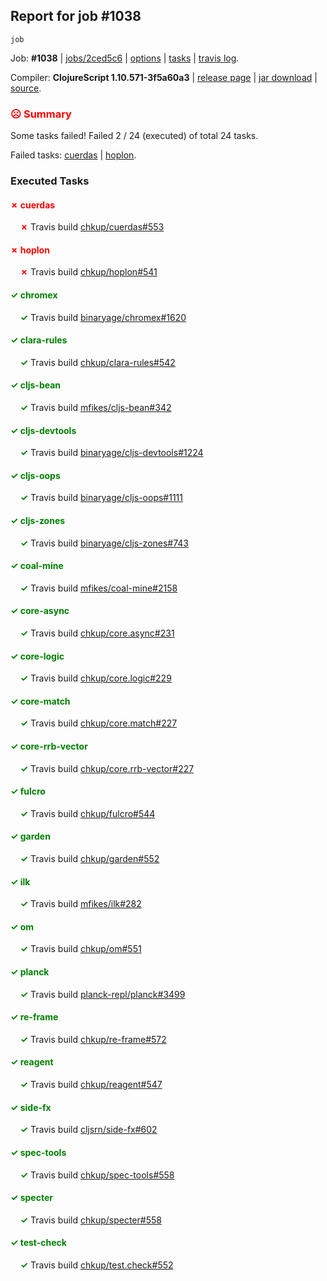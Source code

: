 ## Report for job #1038
```
job
```


Job: **#1038** | [jobs/2ced5c6](https://github.com/cljs-oss/canary/commit/2ced5c6d62e8876a521577ea7459570c54df0b50) | [options](options.edn) | [tasks](tasks.edn) | [travis log](https://travis-ci.org/cljs-oss/canary/builds/565817237).

Compiler: **ClojureScript 1.10.571-3f5a60a3** | [release page](https://github.com/cljs-oss/canary/releases/tag/r1.10.571-3f5a60a3) | [jar download](https://github.com/cljs-oss/canary/releases/download/r1.10.571-3f5a60a3/clojurescript-1.10.571-3f5a60a3.jar) | [source](https://github.com/clojure/clojurescript/commit/3f5a60a31ac1aae9eb509da26249db51316c34e6).

### <b style='color:red'>☹ Summary</b>

Some tasks failed! Failed 2 / 24 (executed) of total 24 tasks.

Failed tasks: [cuerdas](#-cuerdas) | [hoplon](#-hoplon).

### Executed Tasks

#### <b style='color:red'>&#x2717; cuerdas</b>
&nbsp;&nbsp;&nbsp;&nbsp;<b style='color:red'>&#x2717;</b> Travis build [chkup/cuerdas#553](https://travis-ci.org/chkup/cuerdas/builds/565818251)<br>

#### <b style='color:red'>&#x2717; hoplon</b>
&nbsp;&nbsp;&nbsp;&nbsp;<b style='color:red'>&#x2717;</b> Travis build [chkup/hoplon#541](https://travis-ci.org/chkup/hoplon/builds/565818377)<br>

#### <b style='color:green'>&#x2713; chromex</b>
&nbsp;&nbsp;&nbsp;&nbsp;<b style='color:green'>&#x2713;</b> Travis build [binaryage/chromex#1620](https://travis-ci.org/binaryage/chromex/builds/565818189)<br>

#### <b style='color:green'>&#x2713; clara-rules</b>
&nbsp;&nbsp;&nbsp;&nbsp;<b style='color:green'>&#x2713;</b> Travis build [chkup/clara-rules#542](https://travis-ci.org/chkup/clara-rules/builds/565818191)<br>

#### <b style='color:green'>&#x2713; cljs-bean</b>
&nbsp;&nbsp;&nbsp;&nbsp;<b style='color:green'>&#x2713;</b> Travis build [mfikes/cljs-bean#342](https://travis-ci.org/mfikes/cljs-bean/builds/565818195)<br>

#### <b style='color:green'>&#x2713; cljs-devtools</b>
&nbsp;&nbsp;&nbsp;&nbsp;<b style='color:green'>&#x2713;</b> Travis build [binaryage/cljs-devtools#1224](https://travis-ci.org/binaryage/cljs-devtools/builds/565818199)<br>

#### <b style='color:green'>&#x2713; cljs-oops</b>
&nbsp;&nbsp;&nbsp;&nbsp;<b style='color:green'>&#x2713;</b> Travis build [binaryage/cljs-oops#1111](https://travis-ci.org/binaryage/cljs-oops/builds/565818209)<br>

#### <b style='color:green'>&#x2713; cljs-zones</b>
&nbsp;&nbsp;&nbsp;&nbsp;<b style='color:green'>&#x2713;</b> Travis build [binaryage/cljs-zones#743](https://travis-ci.org/binaryage/cljs-zones/builds/565818211)<br>

#### <b style='color:green'>&#x2713; coal-mine</b>
&nbsp;&nbsp;&nbsp;&nbsp;<b style='color:green'>&#x2713;</b> Travis build [mfikes/coal-mine#2158](https://travis-ci.org/mfikes/coal-mine/builds/565818217)<br>

#### <b style='color:green'>&#x2713; core-async</b>
&nbsp;&nbsp;&nbsp;&nbsp;<b style='color:green'>&#x2713;</b> Travis build [chkup/core.async#231](https://travis-ci.org/chkup/core.async/builds/565818223)<br>

#### <b style='color:green'>&#x2713; core-logic</b>
&nbsp;&nbsp;&nbsp;&nbsp;<b style='color:green'>&#x2713;</b> Travis build [chkup/core.logic#229](https://travis-ci.org/chkup/core.logic/builds/565818228)<br>

#### <b style='color:green'>&#x2713; core-match</b>
&nbsp;&nbsp;&nbsp;&nbsp;<b style='color:green'>&#x2713;</b> Travis build [chkup/core.match#227](https://travis-ci.org/chkup/core.match/builds/565818245)<br>

#### <b style='color:green'>&#x2713; core-rrb-vector</b>
&nbsp;&nbsp;&nbsp;&nbsp;<b style='color:green'>&#x2713;</b> Travis build [chkup/core.rrb-vector#227](https://travis-ci.org/chkup/core.rrb-vector/builds/565818249)<br>

#### <b style='color:green'>&#x2713; fulcro</b>
&nbsp;&nbsp;&nbsp;&nbsp;<b style='color:green'>&#x2713;</b> Travis build [chkup/fulcro#544](https://travis-ci.org/chkup/fulcro/builds/565818258)<br>

#### <b style='color:green'>&#x2713; garden</b>
&nbsp;&nbsp;&nbsp;&nbsp;<b style='color:green'>&#x2713;</b> Travis build [chkup/garden#552](https://travis-ci.org/chkup/garden/builds/565818260)<br>

#### <b style='color:green'>&#x2713; ilk</b>
&nbsp;&nbsp;&nbsp;&nbsp;<b style='color:green'>&#x2713;</b> Travis build [mfikes/ilk#282](https://travis-ci.org/mfikes/ilk/builds/565818274)<br>

#### <b style='color:green'>&#x2713; om</b>
&nbsp;&nbsp;&nbsp;&nbsp;<b style='color:green'>&#x2713;</b> Travis build [chkup/om#551](https://travis-ci.org/chkup/om/builds/565818327)<br>

#### <b style='color:green'>&#x2713; planck</b>
&nbsp;&nbsp;&nbsp;&nbsp;<b style='color:green'>&#x2713;</b> Travis build [planck-repl/planck#3499](https://travis-ci.org/planck-repl/planck/builds/565818365)<br>

#### <b style='color:green'>&#x2713; re-frame</b>
&nbsp;&nbsp;&nbsp;&nbsp;<b style='color:green'>&#x2713;</b> Travis build [chkup/re-frame#572](https://travis-ci.org/chkup/re-frame/builds/565818287)<br>

#### <b style='color:green'>&#x2713; reagent</b>
&nbsp;&nbsp;&nbsp;&nbsp;<b style='color:green'>&#x2713;</b> Travis build [chkup/reagent#547](https://travis-ci.org/chkup/reagent/builds/565818270)<br>

#### <b style='color:green'>&#x2713; side-fx</b>
&nbsp;&nbsp;&nbsp;&nbsp;<b style='color:green'>&#x2713;</b> Travis build [cljsrn/side-fx#602](https://travis-ci.org/cljsrn/side-fx/builds/565818388)<br>

#### <b style='color:green'>&#x2713; spec-tools</b>
&nbsp;&nbsp;&nbsp;&nbsp;<b style='color:green'>&#x2713;</b> Travis build [chkup/spec-tools#558](https://travis-ci.org/chkup/spec-tools/builds/565818312)<br>

#### <b style='color:green'>&#x2713; specter</b>
&nbsp;&nbsp;&nbsp;&nbsp;<b style='color:green'>&#x2713;</b> Travis build [chkup/specter#558](https://travis-ci.org/chkup/specter/builds/565818307)<br>

#### <b style='color:green'>&#x2713; test-check</b>
&nbsp;&nbsp;&nbsp;&nbsp;<b style='color:green'>&#x2713;</b> Travis build [chkup/test.check#552](https://travis-ci.org/chkup/test.check/builds/565818417)<br>
